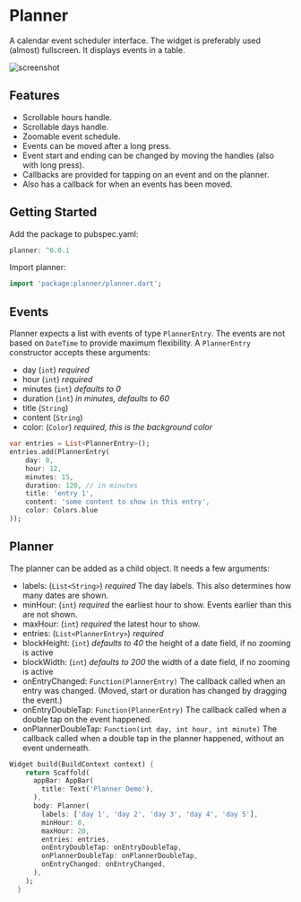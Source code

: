 # Planner

A calendar event scheduler interface. The widget is preferably used (almost) fullscreen. It displays events in a table. 

![screenshot](https://github.com/ourtrip/planner/blob/master/screenshots/flutter_01.png)

## Features
- Scrollable hours handle.
- Scrollable days handle.
- Zoomable event schedule.
- Events can be moved after a long press.
- Event start and ending can be changed by moving the handles (also with long press).
- Callbacks are provided for tapping on an event and on the planner.
- Also has a callback for when an events has been moved.

## Getting Started

Add the package to pubspec.yaml:

```dart
planner: ^0.0.1
```

Import planner:

```dart
import 'package:planner/planner.dart';
```

## Events
Planner expects a list with events of type `PlannerEntry`. The events are not based on `DateTime` to provide maximum flexibility. A `PlannerEntry` constructor accepts these arguments:
- day (`int`) _required_
- hour (`int`) _required_
- minutes (`int`) _defaults to 0_
- duration (`int`) _in minutes, defaults to 60_
- title (`String`)
- content (`String`)
- color: (`Color`) _required, this is the background color_
   

```dart
var entries = List<PlannerEntry>();
entries.add(PlannerEntry(
    day: 0,
    hour: 12,
    minutes: 15,
    duration: 120, // in minutes
    title: 'entry 1',
    content: 'some content to show in this entry',
    color: Colors.blue
));
```

## Planner
The planner can be added as a child object. It needs a few arguments:

- labels: (`List<String>`) _required_ The day labels. This also determines how many dates are shown.
- minHour: (`int`) _required_ the earliest hour to show. Events earlier than this are not shown.
- maxHour: (`int`) _required_ the latest hour to show.
- entries: (`List<PlannerEntry>`) _required_
- blockHeight: (`int`) _defaults to 40_ the height of a date field, if no zooming is active
- blockWidth: (`int`) _defaults to 200_ the width of a date field, if no zooming is active
- onEntryChanged: `Function(PlannerEntry)` The callback called when an entry was changed. (Moved, start or duration has changed by dragging the event.)
- onEntryDoubleTap: `Function(PlannerEntry)` The callback called when a double tap on the event happened.
- onPlannerDoubleTap: `Function(int day, int hour, int minute)` The callback called when a double tap in the planner happened, without an event underneath. 

```dart
Widget build(BuildContext context) {
    return Scaffold(
      appBar: AppBar(
        title: Text('Planner Demo'),
      ),
      body: Planner(
        labels: ['day 1', 'day 2', 'day 3', 'day 4', 'day 5'],
        minHour: 8,
        maxHour: 20,
        entries: entries,
        onEntryDoubleTap: onEntryDoubleTap,
        onPlannerDoubleTap: onPlannerDoubleTap,
        onEntryChanged: onEntryChanged,
      ),
    );
  }
```
